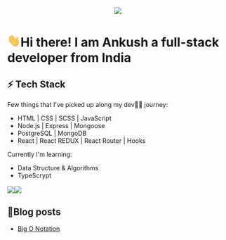# <p align="center"><img src="https://user-images.githubusercontent.com/75878788/127529542-aaf6e23f-b2e0-4f0b-a588-e922c8bb6ce5.png" width=auto height="250" align="center"></p>

# <img src="https://raw.githubusercontent.com/ABSphreak/ABSphreak/master/gifs/Hi.gif" width="30">Hi there! I am Ankush a full-stack developer from India

## ⚡ Tech Stack

Few things that I've picked up along my dev👨‍💻 journey:

- HTML | CSS | SCSS | JavaScript
- Node.js | Express | Mongoose
- PostgreSQL | MongoDB
- React | React REDUX | React Router | Hooks

Currently I'm learning:

- Data Structure & Algorithms
- TypeScrypt

<a href="https://github.com/ankushdogradev"><img align="center" height="160em" src="https://github-readme-stats.vercel.app/api?username=ankushdogradev&theme=github_dark&show_icons=true" /><img align="center" height="160em" src="https://github-readme-stats.vercel.app/api/top-langs/?username=ankushdogradev&theme=github_dark&layout=compact" />
</a>

## 📙Blog posts

<!-- BLOG-POST-LIST:START -->
- [Big O Notation](https://dev.to/ankushdogradev/big-o-notation-3kf4)
<!-- BLOG-POST-LIST:END -->
